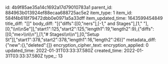 id: 4b9f85ae35a14c1692a17d79010783a1
parent_id: 884963b013924ef88ecaa688725ac5e2
item_type: 1
item_id: 584f4b618f79472dbb0e0971a5a33dff
item_updated_time: 1643599454849
title_diff: "[]"
body_diff: "[{\"diffs\":[[0,\"ners\"],[-1,\" and Stages\"],[1,\" \"],[0,\"\\\n\\\nSe\"]],\"start1\":125,\"start2\":125,\"length1\":19,\"length2\":9},{\"diffs\":[[0,\"me&gt;\\\n\\\n\"],[1,\"# Stages\\\n\\\n\"],[0,\"Setup St\"]],\"start1\":378,\"start2\":378,\"length1\":16,\"length2\":26}]"
metadata_diff: {"new":{},"deleted":[]}
encryption_cipher_text: 
encryption_applied: 0
updated_time: 2022-01-31T03:33:37.580Z
created_time: 2022-01-31T03:33:37.580Z
type_: 13